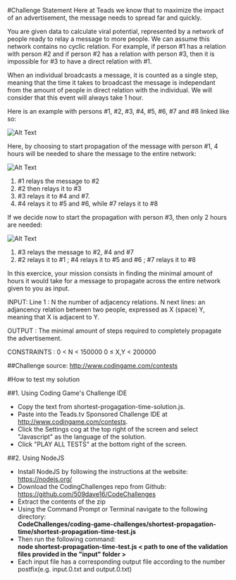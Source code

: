 
#Challenge
Statement
Here at Teads we know that to maximize the impact of an advertisement, the message needs to spread far and quickly.
 
You are given data to calculate viral potential, represented by a network of people ready to relay a message to more people.
We can assume this network contains no cyclic relation. 
For example, if person #1 has a relation with person #2 and if person #2 has a relation with person #3, then it is impossible for #3 to have a direct relation with #1.
 
When an individual broadcasts a message, it is counted as a single step, meaning that the time it takes to broadcast the message is independant from the amount of people in direct relation with the individual. We will consider that this event will always take 1 hour.
 
Here is an example with persons #1, #2, #3, #4, #5, #6, #7 and #8 linked like so:
 
![Alt Text](http://code.codingame.com/fileservlet?id=438097898883 "Missing Image for Diagram")
 
Here, by choosing to start propagation of the message with person #1, 4 hours will be needed to share the message to the entire network:

![Alt Text](http://code.codingame.com/fileservlet?id=438112355735 "Missing Image for Diagram")

1.   \#1 relays the message to #2
2.   \#2 then relays it to #3
3.   \#3 relays it to #4 and #7.
4.   \#4 relays it to #5 and #6, while #7 relays it to #8
 
If we decide now to start the propagation with person #3, then only 2 hours are needed:
 
![Alt Text](http://code.codingame.com/fileservlet?id=438103072669 "Missing Image for Diagram")
 
1.   \#3 relays the message to #2, #4 and #7
2.   \#2 relays it to #1 ; #4 relays it to #5 and #6 ; #7 relays it to #8
 
In this exercice, your mission consists in finding the minimal amount of hours it would take for a message to propagate across the entire network given to you as input.
 
INPUT:
Line 1 : N the number of adjacency relations.
N next lines: an adjancency relation between two people, expressed as X (space) Y, meaning that X is adjacent to Y.
 
OUTPUT :
The minimal amount of steps required to completely propagate the advertisement.
 
CONSTRAINTS :
0 < N < 150000
0 ≤ X,Y < 200000

##Challenge source: http://www.codingame.com/contests

#How to test my solution

##1. Using Coding Game's Challenge IDE
- Copy the text from shortest-progagation-time-solution.js.
- Paste into the Teads.tv Sponsored Challenge IDE at http://www.codingame.com/contests.
- Click the Settings cog at the top right of the screen and select "Javascript" as the language of the solution.
- Click "PLAY ALL TESTS" at the bottom right of the screen.

##2. Using NodeJS
- Install NodeJS by following the instructions at the website: https://nodejs.org/
- Download the CodingChallenges repo from Github: https://github.com/509dave16/CodeChallenges
- Extract the contents of the zip
- Using the Command Prompt or Terminal navigate to the following directory:<br>
<strong>CodeChallenges/coding-game-challenges/shortest-propagation-time/shortest-propagation-time-test.js</strong>
- Then run the following command:<br>
<strong>node shortest-propagation-time-test.js < path to one of the validation files provided in the "input" folder ></strong>
- Each input file has a corresponding output file according to the number postfix(e.g. input.0.txt and output.0.txt)